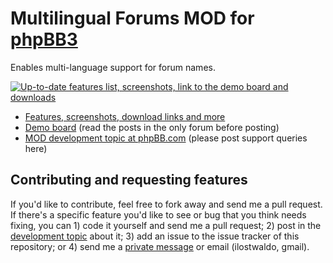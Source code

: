 Multilingual Forums MOD for [phpBB3]
====================================

Enables multi-language support for forum names.

[![Up-to-date features list, screenshots, link to the demo board and
downloads][image]][page]

* [Features, screenshots, download links and more][page]
* [Demo board][demo] (read the posts in the only forum before posting)
* [MOD development topic at phpBB.com][topic] (please post support queries here)

Contributing and requesting features
-----------------------------------

If you'd like to contribute, feel free to fork away and send me a pull request.
If there's a specific feature you'd like to see or bug that you think needs
fixing, you can 1) code it yourself and send me a pull request; 2) post in the
[development topic][topic] about it; 3) add an issue to the issue tracker of
this repository; or 4) send me a [private message][pm] or email (ilostwaldo,
gmail).

[phpBB3]: http://www.phpbb.com
[image]: http://dellsystem.me/img/mod-information.png
[page]: http://dellsystem.me/phpbb-multilingual-forums
[demo]: http://phpbb.dellsystem.me/multiling
[topic]: https://www.phpbb.com/community/viewtopic.php?f=70&t=2231436
[pm]: http://www.phpbb.com/community/ucp.php?i=pm&mode=compose&u=178433
